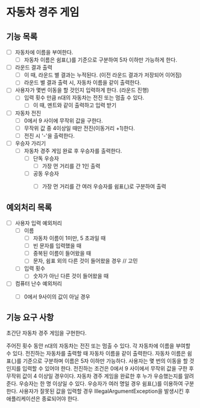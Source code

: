 # 자동차 경주 게임

## 기능 목록
-[ ] 자동차에 이름을 부여한다.
  -[ ] 자동차 이름은 쉼표(,)를 기준으로 구분하여 5자 이하만 가능하게 한다.
  
-[ ] 라운드 결과 출력
  -[ ] 이 때, 라운드 별 결과는 누적된다. (이전 라운드 결과가 저장되어 이어짐)
  -[ ] 라운드 별 결과 출력 시, 자동차 이름을 같이 출력한다.
  
-[ ] 사용자가 몇번 이동을 할 것인지 입력하게 한다. (라운드 진행)
  - [ ] 입력 횟수 만큼 n대의 자동차는 전진 또는 멈출 수 있다.
    - [ ] 이 때, 멘트와 같이 출력하고 입력 받기

- [ ] 자동차 전진
  - [ ] 0에서 9 사이에 무작위 값을 구한다.
  - [ ] 무작위 값 중 4이상일 때만 전진(이동거리 +1)한다.
  - [ ] 전진 시 '-'을 출력한다. 
  
-[ ] 우승자 가리기
  - [ ] 자동차 경주 게임 완료 후 우승자를 출력한다.
    -[ ] 단독 우승자
      - [ ] 가장 먼 거리를 간 1인 출력
    -[ ] 공동 우승자
      - [ ] 가장 먼 거리를 간 여러 우승자를 쉼표(,)로 구분하여 출력

  
## 예외처리 목록
- [ ] 사용자 입력 예외처리
  - [ ] 이름
    - [ ] 자동차 이름이 1미만, 5 초과일 때
    - [ ] 빈 문자를 입력했을 때
    - [ ] 중복된 이름이 들어왔을 때
    - [ ] 문자, 쉼표 외의 다른 것이 들어왔을 경우 // 고민
  - [ ] 입력 횟수
    - [ ] 숫자가 아닌 다른 것이 들어왔을 때
  
-[ ] 컴퓨터 난수 예외처리
  - [ ] 0에서 9사이의 값이 아닐 경우



## 기능 요구 사항
초간단 자동차 경주 게임을 구현한다.

주어진 횟수 동안 n대의 자동차는 전진 또는 멈출 수 있다.
각 자동차에 이름을 부여할 수 있다. 
전진하는 자동차를 출력할 때 자동차 이름을 같이 출력한다.
자동차 이름은 쉼표(,)를 기준으로 구분하며 이름은 5자 이하만 가능하다.
사용자는 몇 번의 이동을 할 것인지를 입력할 수 있어야 한다.
전진하는 조건은 0에서 9 사이에서 무작위 값을 구한 후 무작위 값이 4 이상일 경우이다.
자동차 경주 게임을 완료한 후 누가 우승했는지를 알려준다. 
우승자는 한 명 이상일 수 있다.
우승자가 여러 명일 경우 쉼표(,)를 이용하여 구분한다.
사용자가 잘못된 값을 입력할 경우 IllegalArgumentException을 발생시킨 후 애플리케이션은 종료되어야 한다.